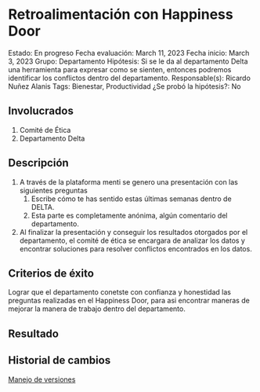 # Retroalimentación con Happiness Door

Estado: En progreso
Fecha evaluación: March 11, 2023
Fecha inicio: March 3, 2023
Grupo: Departamento
Hipótesis: Si se le da al departamento Delta una herramienta para expresar como se sienten, entonces podremos identificar los conflictos dentro del departamento.
Responsable(s): Ricardo Nuñez Alanis
Tags: Bienestar, Productividad
¿Se probó la hipótesis?: No

## Involucrados

1. Comité de Ética
2. Departamento Delta

## Descripción

1. A través de la plataforma menti se genero una presentación con las siguientes preguntas
    1. Escribe cómo te has sentido estas últimas semanas dentro de DELTA.
    2. Esta parte es completamente anónima, algún comentario del departamento.
2. Al finalizar la presentación y conseguir los resultados otorgados por el departamento, el comité de ética se encargara de analizar los datos y encontrar soluciones para resolver conflictos encontrados en los datos.

## **Criterios de éxito**

Lograr que el departamento conetste con confianza y honestidad las preguntas realizadas en el Happiness Door, para asi encontrar maneras de mejorar la manera de trabajo dentro del departamento. 

## **Resultado**

## Historial **de cambios**

[Manejo de versiones](Retroalimentacio%CC%81n%20con%20Happiness%20Door%2044cbbd2d6b954c75b1014e5345dac8f1/Manejo%20de%20versiones%20eeb1e3a3ab6c4194822b0fc52c8e4189.md)